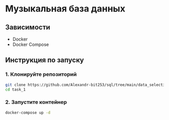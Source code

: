 # Музыкальная база данных

## Зависимости
- Docker
- Docker Compose

## Инструкция по запуску

### 1. Клонируйте репозиторий
```bash
git clone https://github.com/Alexandr-bit253/sql/tree/main/data_selection/task_1
cd task_1
```
### 2. Запустите контейнер
```bash
docker-compose up -d
